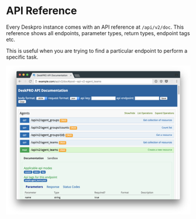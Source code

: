 # API Reference

Every Deskpro instance comes with an API reference at `/api/v2/doc`. This reference shows all endpoints, parameter types, return types, endpoint tags etc.

This is useful when you are trying to find a particular endpoint to perform a specific task.

![](../.gitbook/assets/screen-shot-2017-11-09-at-16.52.23.png)

